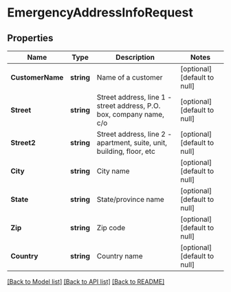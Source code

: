 # EmergencyAddressInfoRequest

## Properties
Name | Type | Description | Notes
------------ | ------------- | ------------- | -------------
**CustomerName** | **string** | Name of a customer | [optional] [default to null]
**Street** | **string** | Street address, line 1 - street address, P.O. box, company name, c/o | [optional] [default to null]
**Street2** | **string** | Street address, line 2 - apartment, suite, unit, building, floor, etc | [optional] [default to null]
**City** | **string** | City name | [optional] [default to null]
**State** | **string** | State/province name | [optional] [default to null]
**Zip** | **string** | Zip code | [optional] [default to null]
**Country** | **string** | Country name | [optional] [default to null]

[[Back to Model list]](../README.md#documentation-for-models) [[Back to API list]](../README.md#documentation-for-api-endpoints) [[Back to README]](../README.md)


